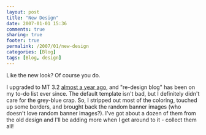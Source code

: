 ```yaml
---
layout: post
title: "New Design"
date: 2007-01-01 15:36
comments: true
sharing: true
footer: true
permalink: /2007/01/new-design
categories: [Blog]
tags: [Blog, design]
---
```

Like the new look?  Of course you do.

I upgraded to MT 3.2 <a href="/2006/01/my-relationship-spam-or-digital-katrina">almost a year ago</a>, and "re-design blog" has been on my to-do list ever since.  The default template isn't bad, but I definitely didn't care for the grey-blue crap.  So, I stripped out most of the coloring, touched up some borders, and brought back the random banner images (who doesn't love random banner images?).  I've got about a dozen of them from the old design and I'll be adding more when I get around to it - collect them all!
